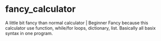 # fancy_calculator
A little bit fancy than normal calculator | Beginner
Fancy because this calculator use function, while/for loops, dictionary, list. Basically all basix syntax in one program. 
